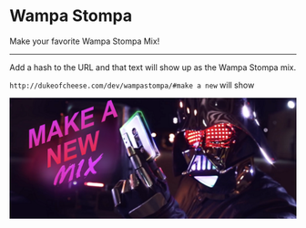 # Wampa Stompa
Make your favorite Wampa Stompa Mix!

---

Add a hash to the URL and that text will show up as the Wampa Stompa mix.

`http://dukeofcheese.com/dev/wampastompa/#make a new` will show

![Screenshot](img/wampastompamix-screenshot.png)
